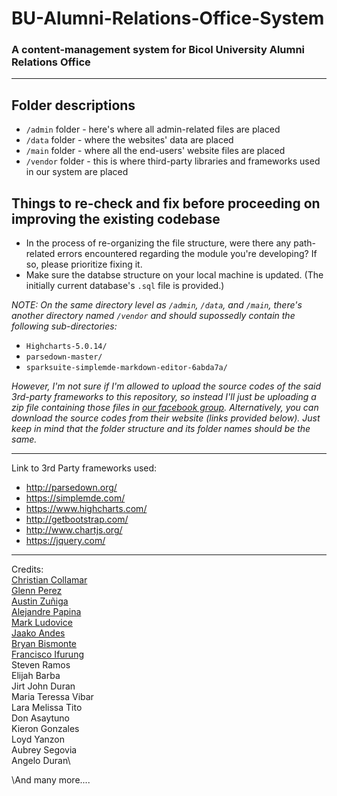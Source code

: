 # BU-Alumni-Relations-Office-System
### A content-management system for Bicol University Alumni Relations Office

---

## Folder descriptions
- `/admin` folder - here's where all admin-related files are placed
- `/data` folder - where the websites' data are placed
- `/main` folder - where all the end-users' website files are placed
- `/vendor` folder - this is where third-party libraries and frameworks used in our system are placed

## Things to re-check and fix before proceeding on improving the existing codebase
- In the process of re-organizing the file structure, were there any path-related errors encountered regarding the module you're developing? If so, please prioritize fixing it.
- Make sure the databse structure on your local machine is updated. (The initially current database's `.sql` file is provided.)

*NOTE: On the same directory level as `/admin`, `/data`, and `/main`, there's another directory named `/vendor` and should supossedly contain the following sub-directories:*
- `Highcharts-5.0.14/`
- `parsedown-master/`
- `sparksuite-simplemde-markdown-editor-6abda7a/`

*However, I'm not sure if I'm allowed to upload the source codes of the said 3rd-party frameworks to this repository, so instead I'll just be uploading a zip file containing those files in [our facebook group](https://www.facebook.com/groups/1398253680265313/1465062910251056/). Alternatively, you can download the source codes from their website (links provided below). Just keep in mind that the folder structure and its folder names should be the same.*

---

Link to 3rd Party frameworks used:
* http://parsedown.org/
* https://simplemde.com/
* https://www.highcharts.com/
* http://getbootstrap.com/
* http://www.chartjs.org/
* https://jquery.com/

---

Credits:\
[Christian Collamar](https://github.com/C-Collamar)\
[Glenn Perez](https://github.com/singleparadox)\
[Austin Zuñiga](https://github.com/AustinZuniga)\
[Alejandre Papina](https://github.com/crossnoire)\
[Mark Ludovice](https://github.com/MarkLudovice)\
[Jaako Andes](https://github.com/jaakofalltrade)\
[Bryan Bismonte](https://github.com/ncbry)\
[Francisco Ifurung](https://github.com/lancaster215)\
Steven Ramos\
Elijah Barba\
Jirt John Duran\
Maria Teressa Vibar\
Lara Melissa Tito\
Don Asaytuno\
Kieron Gonzales\
Loyd Yanzon\
Aubrey Segovia\
Angelo Duran\

\And many more....
